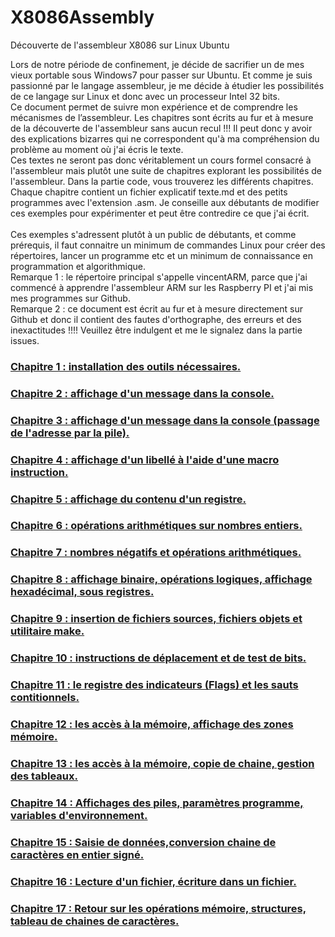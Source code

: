 # X8086Assembly
Découverte de l'assembleur X8086 sur Linux Ubuntu

Lors de notre période de confinement, je décide de sacrifier un de mes vieux portable sous Windows7 pour passer sur Ubuntu. Et comme je suis passionné par le langage assembleur, je me décide à étudier les possibilités de ce langage sur Linux et donc avec un processeur Intel 32 bits.<br>
Ce document permet de suivre mon expérience et de comprendre les mécanismes de l’assembleur. Les chapitres sont écrits au fur et à mesure de la découverte de l'assembleur sans aucun recul !!! Il peut donc y avoir des explications bizarres qui ne correspondent qu'à ma compréhension du problème au moment où j'ai écris le texte.<br>
Ces textes ne seront pas donc véritablement un cours formel consacré à l'assembleur mais plutôt une suite de chapitres explorant les possibilités de l'assembleur.
Dans la partie code, vous trouverez les différents chapitres. Chaque chapitre contient un fichier explicatif texte.md  et des petits programmes avec l'extension .asm. Je conseille aux débutants de modifier ces exemples pour expérimenter et peut être contredire ce que j'ai écrit.  <br>
<br>
Ces exemples s'adressent plutôt à un public de débutants, et comme prérequis, il faut connaitre un minimum de commandes Linux pour créer des répertoires, lancer un programme etc et un minimum de connaissance en programmation et algorithmique.<br>
Remarque 1 : le répertoire principal s'appelle vincentARM, parce que j'ai commencé à apprendre l'assembleur ARM sur les Raspberry PI et j'ai mis mes programmes sur Github.<br>
Remarque 2 : ce document est écrit au fur et à mesure directement sur Github et donc il contient des fautes d'orthographe, des erreurs et des inexactitudes !!!!  Veuillez être indulgent et me le signalez dans la partie issues. <br>

<h3><a href="https://github.com/vincentARM/X8086Assembly/tree/master/chapitre001">Chapitre 1 : installation des outils nécessaires.</a></h3>

<h3><a href="https://github.com/vincentARM/X8086Assembly/tree/master/chapitre002">Chapitre 2 : affichage d'un message dans la console.</a></h3>

<h3><a href="https://github.com/vincentARM/X8086Assembly/tree/master/chapitre003">Chapitre 3 : affichage d'un message dans la console (passage de l'adresse par la pile).</a></h3>

<h3><a href="https://github.com/vincentARM/X8086Assembly/tree/master/chapitre004">Chapitre 4 : affichage d'un libellé à l'aide d'une macro instruction.</a></h3>

<h3><a href="https://github.com/vincentARM/X8086Assembly/tree/master/chapitre005">Chapitre 5 : affichage du contenu d'un registre.</a></h3>

<h3><a href="https://github.com/vincentARM/X8086Assembly/tree/master/chapitre006">Chapitre 6 : opérations arithmétiques sur nombres entiers.</a></h3>

<h3><a href="https://github.com/vincentARM/X8086Assembly/tree/master/chapitre007">Chapitre 7 : nombres négatifs et opérations arithmétiques.</a></h3>

<h3><a href="https://github.com/vincentARM/X8086Assembly/tree/master/chapitre008">Chapitre 8 : affichage binaire, opérations logiques, affichage hexadécimal, sous registres.</a></h3>

<h3><a href="https://github.com/vincentARM/X8086Assembly/tree/master/chapitre009">Chapitre 9 : insertion de fichiers sources, fichiers objets et utilitaire make.</a></h3>

<h3><a href="https://github.com/vincentARM/X8086Assembly/tree/master/chapitre010">Chapitre 10 : instructions de déplacement et de test de bits.</a></h3>

<h3><a href="https://github.com/vincentARM/X8086Assembly/tree/master/chapitre011">Chapitre 11 : le registre des indicateurs (Flags) et les sauts contitionnels.</a></h3>

<h3><a href="https://github.com/vincentARM/X8086Assembly/tree/master/chapitre012">Chapitre 12 : les accès à la mémoire, affichage des zones mémoire.</a></h3>

<h3><a href="https://github.com/vincentARM/X8086Assembly/tree/master/chapitre013">Chapitre 13 : les accès à la mémoire, copie de chaine, gestion des tableaux.</a></h3>

<h3><a href="https://github.com/vincentARM/X8086Assembly/tree/master/chapitre014">Chapitre 14 : Affichages des piles, paramètres programme, variables d'environnement.</a></h3>

<h3><a href="https://github.com/vincentARM/X8086Assembly/tree/master/chapitre015">Chapitre 15 : Saisie de données,conversion chaine de caractères en entier signé.</a></h3>

<h3><a href="https://github.com/vincentARM/X8086Assembly/tree/master/chapitre016">Chapitre 16 : Lecture d'un fichier, écriture dans un fichier.</a></h3>

<h3><a href="https://github.com/vincentARM/X8086Assembly/tree/master/chapitre017">Chapitre 17 : Retour sur les opérations mémoire, structures, tableau de chaines de caractères.</a></h3>
